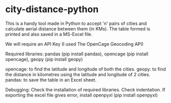# city-distance-python
This is a handy tool made in Python to accept 'n' pairs of cities and calculate aerial distance between them (in KMs).
The table formed is printed and also saved in a MS-Excel file.

We will require an API Key (I used The OpenCage Geocoding API)

Required libraries: pandas (pip install pandas), opencage (pip install opencage), geopy (pip install geopy)

opencage: to find the latitude and longitude of both the cities.
geopy: to find the distance in kilometres using the latitude and longitude of 2 cities.
pandas: to save the table in an Excel sheet.

Debugging:
Check the installation of required libraries.
Check indentation.
If exporting the excel file gives error, install openpyxl (pip install openpyxl)
